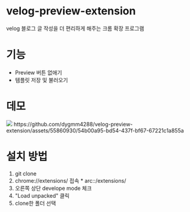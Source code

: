 # velog-preview-extension

velog 블로그 글 작성을 더 편리하게 해주는 크롬 확장 프로그램

# 기능
- Preview 버튼 없애기
- 템플릿 저장 및 불러오기

# 데모

<img src="./demo.gif">
https://github.com/dygmm4288/velog-preview-extension/assets/55860930/54b00a95-bd54-437f-bf67-67221c1a855a


# 설치 방법

1. git clone
2. chrome://extensions/ 접속 * arc::/extensions/
3. 오른쪽 상단 develope mode 체크
4. "Load unpacked" 클릭
5. clone한 폴더 선택
